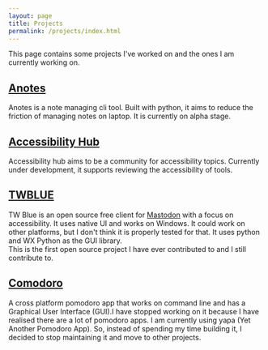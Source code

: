 ```yaml
---
layout: page
title: Projects
permalink: /projects/index.html
---
```

This page contains some projects I've worked on and the ones I am currently working on.  

## [Anotes](https://github.com/arfs6/anotes)

Anotes is a note managing cli tool. Built with python, it aims to reduce the friction of managing notes on laptop. It is currently on alpha stage.

## [Accessibility Hub](https://github.com/arfs6/AccessibilityHub)

Accessibility hub aims to be a community for accessibility topics. Currently under development, it supports reviewing the accessibility of tools.

## [TWBLUE](https://github.com/MCV-Software/TWBlue)  
TW Blue is an open source free client for [Mastodon](https://mastodon.social) with a focus on accessibility. It uses native UI and works on Windows. It could work on other platforms, but I don't think it is properly tested for that. It uses python and WX Python as the GUI library.  
This is the first open source project I have ever contributed to and I still contribute to.  

## [Comodoro](https://github.com/arfs6/comodoro)  
A cross platform pomodoro app that works on command line and has a Graphical User Interface (GUI).I have stopped working on it because I have realised there are a lot of pomodoro apps. I am currently using yapa (Yet Another Pomodoro App). So, instead of spending my time building it, I decided to stop maintaining it and move to other projects.
